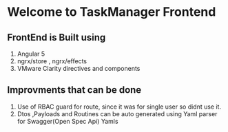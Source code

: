 
# Welcome to TaskManager Frontend

## FrontEnd is Built using
 1. Angular 5
 2. ngrx/store , ngrx/effects
 3. VMware Clarity directives and components
 
## Improvments that can be done
 1. Use of RBAC guard for route, since it was for single user so didnt use it.
 2. Dtos ,Payloads and Routines can be auto generated using Yaml parser for Swagger(Open Spec Api) Yamls
 
